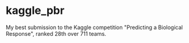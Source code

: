 kaggle_pbr
==========

My best submission to the Kaggle competition "Predicting a Biological Response", ranked 28th over 711 teams.
